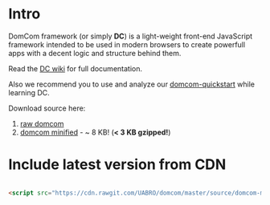 # Intro

DomCom framework (or simply **DC**) is a light-weight front-end JavaScript framework intended to be used in modern browsers to create powerfull apps with a decent logic and structure behind them.

Read the [DC wiki](https://github.com/UABRO/domcom/wiki) for full documentation.

Also we recommend you to use and analyze our [domcom-quickstart](https://github.com/UABRO/domcom-quickstart) while learning
DC.

Download source here:

1. [raw domcom](https://raw.githubusercontent.com/UABRO/domcom/master/source/domcom.js)
2. [domcom minified](https://raw.githubusercontent.com/UABRO/domcom/master/source/domcom-min.js) - ~ 8 KB! (**< 3 KB gzipped!**)

# Include latest version from CDN

```html

<script src="https://cdn.rawgit.com/UABRO/domcom/master/source/domcom-min.js"></script>

```